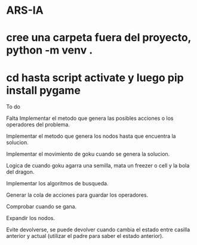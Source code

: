 # ARS-IA
# cree una carpeta fuera del proyecto, python -m venv .
# cd hasta script activate y luego pip install pygame

To do
 
Falta 
Implementar el metodo que genera las posibles acciones o los operadores del problema.

Implementar el metodo que genera los nodos hasta que encuentra la solucion.

Implementar el movimiento de goku cuando se genera la solucion.

Logica de cuando goku agarra una semilla, mata un freezer o cell y la bola del dragon.

Implementar los algoritmos de busqueda.

Generar la cola de acciones para guardar los operadores.

Comprobar cuando se gana.

Expandir los nodos.

Evite devolverse, se puede devolver cuando cambia el estado entre casilla anterior y actual (utilizar el padre para saber el estado anterior).

